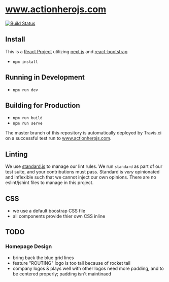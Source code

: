 # www.actionherojs.com

[![Build Status](https://travis-ci.org/actionhero/www.actionherojs.com.svg?branch=master)](https://travis-ci.org/actionhero/www.actionherojs.com)

## Install
This is a [React Project](https://facebook.github.io/react/) utilizing [next.js](https://github.com/zeit/next.js/) and [react-bootstrap](https://react-bootstrap.github.io/)

- `npm install`

## Running in Development
- `npm run dev`

## Building for Production

- `npm run build`
- `npm run serve`

The master branch of this repository is automatically deployed by Travis.ci on a successful test run to www.actionherojs.com.  

## Linting

We use [standard.js](https://standardjs.com) to manage our lint rules.  We run `standard` as part of our test suite, and your contributions must pass.  Standard is *very* opinionated and inflexible such that we cannot inject our own opinions.  There are no eslint/jshint files to manage in this project.  

## CSS
- we use a default boostrap CSS file
- all components provide thier own CSS inline

## TODO

### Homepage Design
- bring back the blue grid lines
- feature "ROUTING" logo is too tall because of rocket tail
- company logos & plays well with other logos need more padding, and to be centered properly; padding isn't maintinaed
